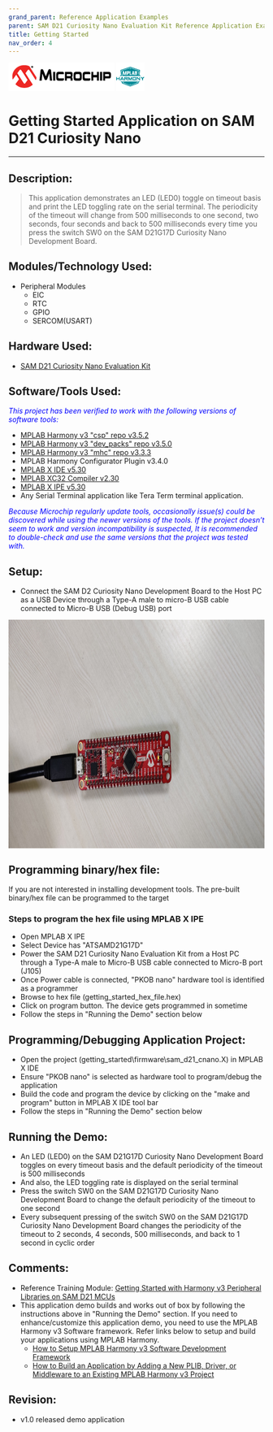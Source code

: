 ```yaml
---
grand_parent: Reference Application Examples
parent: SAM D21 Curiosity Nano Evaluation Kit Reference Application Examples
title: Getting Started
nav_order: 4
---
```


<img src = "images/microchip_logo.png">
<img src = "images/microchip_mplab_harmony_logo_small.png">

# Getting Started Application on SAM D21 Curiosity Nano
-----
## Description:

> This application demonstrates an LED (LED0) toggle on timeout basis and print the LED 
	toggling rate on the serial terminal. The periodicity of the timeout will change from 
	500 milliseconds to one second, two seconds, four seconds and back to 500 milliseconds 
	every time you press the switch SW0 on the SAM D21G17D Curiosity Nano Development Board.

## Modules/Technology Used:
- Peripheral Modules
	- EIC
	- RTC       
	- GPIO
	- SERCOM(USART)

## Hardware Used:

- [SAM D21 Curiosity Nano Evaluation Kit](https://www.microchip.com/Developmenttools/ProductDetails/DM320119)   

## Software/Tools Used:
<span style="color:blue"> *This project has been verified to work with the following versions of software tools:*</span>  

 - [MPLAB Harmony v3 "csp" repo v3.5.2](https://github.com/Microchip-MPLAB-Harmony/csp/releases/tag/v3.5.2)
 - [MPLAB Harmony v3 "dev_packs" repo v3.5.0](https://github.com/Microchip-MPLAB-Harmony/dev_packs/releases/tag/v3.5.0)  
 - [MPLAB Harmony v3 "mhc" repo v3.3.3](https://github.com/Microchip-MPLAB-Harmony/mhc/releases/tag/v3.3.3)    
 - MPLAB Harmony Configurator Plugin v3.4.0
 - [MPLAB X IDE v5.30](https://www.microchip.com/mplab/mplab-x-ide)
 - [MPLAB XC32 Compiler v2.30](https://www.microchip.com/mplab/compilers)
 - [MPLAB X IPE v5.30](https://www.microchip.com/mplab/mplab-integrated-programming-environment)
 - Any Serial Terminal application like Tera Term terminal application.  

<span style="color:blue"> *Because Microchip regularly update tools, occasionally issue(s) could be discovered while using the newer versions of the tools. If the project doesn’t seem to work and version incompatibility is suspected, It is recommended to double-check and use the same versions that the project was tested with.* </span> 

## Setup:
- Connect the SAM D2 Curiosity Nano Development Board to the Host PC as a USB Device through a Type-A male to micro-B USB cable connected to Micro-B USB (Debug USB) port

<img src = "images/getting_started_demo_setup.jpg" width="700" height="450" align="middle">

## Programming binary/hex file:
If you are not interested in installing development tools. The pre-built binary/hex file can be programmed to the target

### Steps to program the hex file using MPLAB X IPE
- Open MPLAB X IPE
- Select Device has "ATSAMD21G17D"
- Power the SAM D21 Curiosity Nano Evaluation Kit from a Host PC through a Type-A male to Micro-B USB cable connected to Micro-B port (J105)
- Once Power cable is connected, "PKOB nano" hardware tool is identified as a programmer
- Browse to hex file (getting_started_hex_file.hex)
- Click on program button. The device gets programmed in sometime
- Follow the steps in "Running the Demo" section below

## Programming/Debugging Application Project:
- Open the project (getting_started\firmware\sam_d21_cnano.X) in MPLAB X IDE
- Ensure "PKOB nano" is selected as hardware tool to program/debug the application
- Build the code and program the device by clicking on the "make and program" button in MPLAB X IDE tool bar
- Follow the steps in "Running the Demo" section below

## Running the Demo:
- An LED (LED0) on the SAM D21G17D Curiosity Nano Development Board toggles on every timeout basis and the default periodicity of the timeout is 500 milliseconds
- And also, the LED toggling rate is displayed on the serial terminal
- Press the switch SW0 on the SAM D21G17D Curiosity Nano Development Board to change the default periodicity of the timeout to one second
- Every subsequent pressing of the switch SW0 on the SAM D21G17D Curiosity Nano Development Board changes the periodicity of the timeout to 2 seconds, 4 seconds, 500 milliseconds, and back to 1 second in cyclic order

## Comments:
- Reference Training Module: [Getting Started with Harmony v3 Peripheral Libraries on SAM D21 MCUs](https://microchipdeveloper.com/harmony3:samd21-getting-started-training-module)
- This application demo builds and works out of box by following the instructions above in "Running the Demo" section. If you need to enhance/customize this application demo, you need to use the MPLAB Harmony v3 Software framework. Refer links below to setup and build your applications using MPLAB Harmony. 
	- [How to Setup MPLAB Harmony v3 Software Development Framework](https://www.microchip.com/mymicrochip/filehandler.aspx?ddocname=en1000821) 
	- [How to Build an Application by Adding a New PLIB, Driver, or Middleware to an Existing MPLAB Harmony v3 Project](http://ww1.microchip.com/downloads/en/DeviceDoc/How_to_Build_Application_Adding_PLIB_%20Driver_or_Middleware%20_to_MPLAB_Harmony_v3Project_DS90003253A.pdf)  
               
## Revision: 
- v1.0 released demo application
